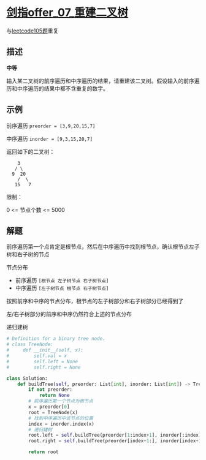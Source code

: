 # [剑指offer_07_重建二叉树](https://leetcode-cn.com/problems/zhong-jian-er-cha-shu-lcof/)

与[leetcode105题](https://leetcode-cn.com/problems/construct-binary-tree-from-preorder-and-inorder-traversal/)重复

## 描述  
**中等**  

输入某二叉树的前序遍历和中序遍历的结果，请重建该二叉树。假设输入的前序遍历和中序遍历的结果中都不含重复的数字。


## 示例 

前序遍历 `preorder = [3,9,20,15,7]`  

中序遍历 `inorder = [9,3,15,20,7]`  

返回如下的二叉树：  

        3
       / \
      9  20
        /  \
       15   7


限制：

0 <= 节点个数 <= 5000

## 解题  

前序遍历第一个点肯定是根节点，然后在中序遍历中找到根节点，确认根节点左子树和右子树的节点  

节点分布
- 前序遍历 `[根节点 左子树节点 右子树节点]`
- 中序遍历 `[左子树节点 根节点 右子树节点]`

按照前序和中序的节点分布，根节点的左子树部分和右子树部分已经得到了  

左/右子树部分的前序和中序仍然符合上述的节点分布  

递归建树  
```python
# Definition for a binary tree node.
# class TreeNode:
#     def __init__(self, x):
#         self.val = x
#         self.left = None
#         self.right = None

class Solution:
    def buildTree(self, preorder: List[int], inorder: List[int]) -> TreeNode:
        if not preorder:
            return None
        # 前序遍历第一个节点为根节点
        x = preorder[0]
        root = TreeNode(x)
        # 找到中序遍历中该节点的位置
        index = inorder.index(x)
		# 递归建树
        root.left = self.buildTree(preorder[1:index+1], inorder[:index])
        root.right = self.buildTree(preorder[index+1:], inorder[index+1:])

        return root
```



